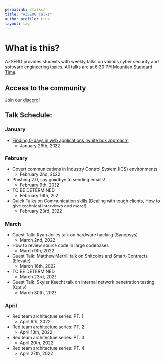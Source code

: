 ```yaml
---
permalink: /talks/
title: "AZSERG Talks"
author_profile: true
layout: tag
---
```


# What is this?
AZSERG provides students with weekly talks on various cyber security and software engineering topics.  All talks are at 6:30 PM [Mountian Standard Time](https://savvytime.com/converter/mst-to-pt-cdt). 


## Access to the community

Join our [discord](https://discord.gg/cXukpqt7JN)!


## Talk Schedule:

### January
* [Finding 0-days in web applications (white box approach)](https://www.youtube.com/watch?v=L89TBvTz-vQ)
    * January 26th, 2022

### February
* Covert communications in Industry Control System (ICS) environments
    * February 2nd, 2022
* Phishing 2.0, say goodbye to sending emails!
    * February 9th, 2022
* TO BE DETERMINED
    * February 16th, 202
* Quick Talks on Communication skills (Dealing with tough clients, How to give technical interviews and more!)
    * February 23rd, 2022

### March
* Guest Talk: Ryan Jones talk on hardware hacking (Synopsys)
    * March 2nd, 2022
* How to review source code in large codebases
    * March 9th, 2022
* Guest Talk: Matthew Merrill talk on Shitcoins and Smart-Contracts (Elevate)
    * March 16th, 2022
* TO BE DETERMINED
    * March 23rd, 2022
* Guest Talk: Skyler Knecht talk on internal network penetration testing (Optiv)
    * March 30th, 2022

### April
* Red team architecture series: PT. 1
    * April 6th, 2022
* Red team architecture series: PT. 2 
    * April 13th, 2022
* Red team architecture series: PT. 3
    * April 20th, 2022
* Red team architecture series: PT. 4
    * April 27th, 2022
